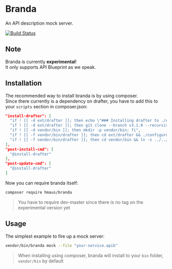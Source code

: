 # Branda
An API description mock server.

[![Build Status](https://travis-ci.org/hendrikmaus/branda.svg?branch=master)](https://travis-ci.org/hendrikmaus/branda)

## Note
Branda is currently **experimental**!  
It only supports API Blueprint as we speak.

## Installation
The recommended way to install branda is by using composer.  
Since there currently is a dependency on drafter, you have to add this to your `scripts` section in composer.json:

```json
"install-drafter": [
  "if ! [[ -d ext/drafter ]]; then echo \"### Installing drafter to ./ext; drafter bin to ./vendor/bin/ ###\"; fi",
  "if ! [[ -d ext/drafter ]]; then git clone --branch v3.1.0 --recursive https://github.com/apiaryio/drafter.git ext/drafter; fi",
  "if ! [[ -d vendor/bin ]]; then mkdir -p vendor/bin; fi",
  "if ! [[ -f vendor/bin/drafter ]]; then cd ext/drafter && ./configure && make drafter; fi",
  "if ! [[ -f vendor/bin/drafter ]]; then cd vendor/bin && ln -s ../../ext/drafter/bin/drafter drafter; fi"
],
"post-install-cmd": [
  "@install-drafter"
],
"post-update-cmd": [
  "@install-drafter"
]
```

Now you can require branda itself:
```bash
composer require hmaus/branda
```

> You have to require dev-master since there is no tag on the experimental version yet

## Usage
The simplest example to fire up a mock server:

```bash
vendor/bin/branda mock --file "your-service.apib"
```

> When installing using composer, branda will install to your `bin` folder, `vendor/bin` by default
